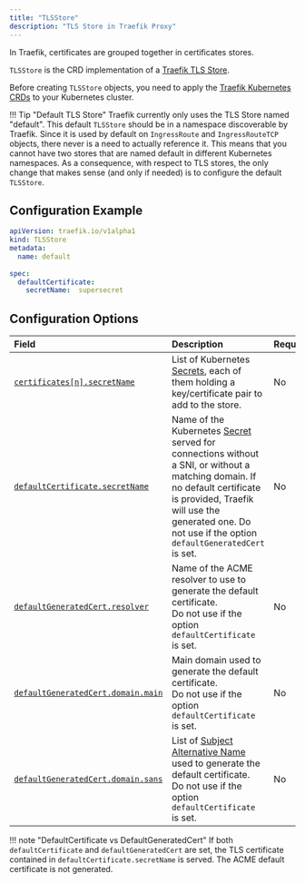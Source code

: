 ```yaml
---
title: "TLSStore"
description: "TLS Store in Traefik Proxy"
---
```


In Traefik, certificates are grouped together in certificates stores. 

`TLSStore` is the CRD implementation of a [Traefik TLS Store](../../../http/tls/tls-certificates.md#certificates-stores).

Before creating `TLSStore` objects, you need to apply the [Traefik Kubernetes CRDs](https://doc.traefik.io/traefik/reference/dynamic-configuration/kubernetes-crd/#definitions) to your Kubernetes cluster.

!!! Tip "Default TLS Store"
    Traefik currently only uses the TLS Store named "default". This default `TLSStore` should be in a namespace discoverable by Traefik. Since it is used by default on `IngressRoute` and `IngressRouteTCP` objects, there never is a need to actually reference it. This means that you cannot have two stores that are named default in different Kubernetes namespaces. As a consequence, with respect to TLS stores, the only change that makes sense (and only if needed) is to configure the default `TLSStore`.

## Configuration Example

```yaml tab="TLSStore"
apiVersion: traefik.io/v1alpha1
kind: TLSStore
metadata:
  name: default
  
spec:
  defaultCertificate:
    secretName:  supersecret
```

## Configuration Options

| Field                                  | Description    | Required |
|:---------------------------------------|:-------------------------|:---------|
| <a id="opt-certificatesn-secretName" href="#opt-certificatesn-secretName" title="#opt-certificatesn-secretName">`certificates[n].secretName`</a> | List of Kubernetes [Secrets](https://kubernetes.io/docs/concepts/configuration/secret/), each of them holding a key/certificate pair to add to the store. | No      |
| <a id="opt-defaultCertificate-secretName" href="#opt-defaultCertificate-secretName" title="#opt-defaultCertificate-secretName">`defaultCertificate.secretName`</a> | Name of the Kubernetes [Secret](https://kubernetes.io/docs/concepts/configuration/secret/) served for connections without a SNI, or without a matching domain. If no default certificate is provided, Traefik will use the generated one. Do not use if the option `defaultGeneratedCert` is set.  | No      |
| <a id="opt-defaultGeneratedCert-resolver" href="#opt-defaultGeneratedCert-resolver" title="#opt-defaultGeneratedCert-resolver">`defaultGeneratedCert.resolver`</a> | Name of the ACME resolver to use to generate the default certificate.<br /> Do not use if the option `defaultCertificate` is set.     | No      |
| <a id="opt-defaultGeneratedCert-domain-main" href="#opt-defaultGeneratedCert-domain-main" title="#opt-defaultGeneratedCert-domain-main">`defaultGeneratedCert.domain.main`</a> | Main domain used to generate the default certificate.<br /> Do not use if the option `defaultCertificate` is set.      | No      |
| <a id="opt-defaultGeneratedCert-domain-sans" href="#opt-defaultGeneratedCert-domain-sans" title="#opt-defaultGeneratedCert-domain-sans">`defaultGeneratedCert.domain.sans`</a> | List of [Subject Alternative Name](https://en.wikipedia.org/wiki/Subject_Alternative_Name) used to generate the default certificate.<br /> Do not use if the option `defaultCertificate` is set.   | No      |

!!! note "DefaultCertificate vs DefaultGeneratedCert"
    If both `defaultCertificate` and `defaultGeneratedCert` are set, the TLS certificate contained in `defaultCertificate.secretName` is served. The ACME default certificate is not generated.
